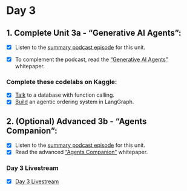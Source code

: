 # Day 3
## 1. Complete Unit 3a - “Generative AI Agents”:

- [x] Listen to the [summary podcast episode](https://www.youtube.com/watch?v=D3Kaqz7VW28&list=PLqFaTIg4myu_yKJpvF8WE2JfaG5kGuvoE&index=4) for this unit.
- [x] To complement the podcast, read the [“Generative AI Agents”](https://www.kaggle.com/whitepaper-agents) whitepaper. 


### Complete these codelabs on Kaggle:
- [x] [Talk](https://www.kaggle.com/code/markishere/day-3-function-calling-with-the-gemini-api) to a database with function calling.
- [x] [Build](https://www.kaggle.com/code/markishere/day-3-building-an-agent-with-langgraph/) an agentic ordering system in LangGraph.

## 2. (Optional) Advanced 3b - “Agents Companion”:

- [x] Listen to the [summary podcast episode](https://www.youtube.com/watch?v=7rbSwt-7odQ&list=PLqFaTIg4myu_yKJpvF8WE2JfaG5kGuvoE&index=5) for this unit.
- [x] Read the advanced [“Agents Companion”](https://drive.google.com/file/d/122-SqEJIcOREYtiKFWSsH5IXUYhBVVkD/view) whitepaper.

### Day 3 Livestream
- [x] [Day 3 Livestream](https://www.youtube.com/live/g6MVIEzFTjY)
